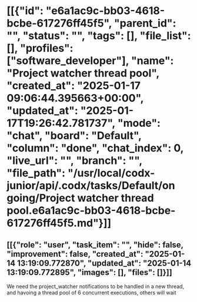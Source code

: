 # [[{"id": "e6a1ac9c-bb03-4618-bcbe-617276ff45f5", "parent_id": "", "status": "", "tags": [], "file_list": [], "profiles": ["software_developer"], "name": "Project watcher thread pool", "created_at": "2025-01-17 09:06:44.395663+00:00", "updated_at": "2025-01-17T19:26:42.781737", "mode": "chat", "board": "Default", "column": "done", "chat_index": 0, "live_url": "", "branch": "", "file_path": "/usr/local/codx-junior/api/.codx/tasks/Default/on going/Project watcher thread pool.e6a1ac9c-bb03-4618-bcbe-617276ff45f5.md"}]]
## [[{"role": "user", "task_item": "", "hide": false, "improvement": false, "created_at": "2025-01-14 13:19:09.772870", "updated_at": "2025-01-14 13:19:09.772895", "images": [], "files": []}]]
We need the project_watcher notifications to be handled in a new thread, and havoing a thread pool of 6 concurrent executions, others will wait